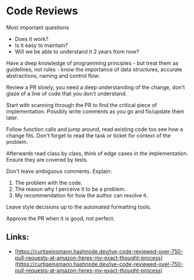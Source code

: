 # Code Reviews

Most important questions

* Does it work?
* Is it easy to maintain?
* Will we be able to understand it 2 years from now?

Have a deep knowledge of programming principles - but treat them as guidelines, not rules - know the importance of data structures, accurate abstractions, naming and control flow.

Review a PR slowly, you need a deep understanding of the change, don't glaze of a line of code that you don't understand.

Start with scanning through the PR to find the critical piece of implementation. Possibly write comments as you go and fix/update them later.

Follow function calls and jump around, read existing code too see how a change fits. Don't forget to read the task or ticket for context of the problem.

Afterwards read class by class, think of edge cases in the implementation. Ensure they are covered by tests.

Don't leave ambiguous comments. Explain:

1. The problem with the code.
2. The reason why I perceive it to be a problem.
3. My recommendation for how the author can resolve it.

Leave style decisions up to the automated formatting tools.

Approve the PR when it is good, not perfect.

## Links:

* [https://curtiseinsmann.hashnode.dev/ive-code-reviewed-over-750-pull-requests-at-amazon-heres-my-exact-thought-process](https://curtiseinsmann.hashnode.dev/ive-code-reviewed-over-750-pull-requests-at-amazon-heres-my-exact-thought-process)
